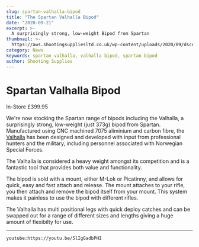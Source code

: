 ```yaml
---
slug: spartan-valhalla-bipod
title: "The Spartan Valhalla Bipod"
date: "2020-09-21"
excerpt: >-
  A surprisingly strong, low-weight Bipod from Spartan
thumbnail: >-
  https://aws.shootingsuppliesltd.co.uk/wp-content/uploads/2020/09/dscetvcyy3usx5ajs0yx.webp
category: News
keywords: spartan valhalla, valhalla bipod, spartan bipod
author: Shooting Supplies
---
```


# **Spartan Valhalla Bipod**

In-Store £399.95

We're now stocking the Spartan range of bipods including the Valhalla, a surprisingly strong, low-weight (just 373g) bipod from Spartan. Manufactured using CNC machined 7075 aliminium and carbon fibre, the [Valhalla](/products/spartan-valhalla-bipod) has been designed and developed with input from professional hunters and the military, including personnel associated with Norwegian Special Forces.

The Valhalla is considered a heavy weight amongst its competition and is a fantastic tool that provides both value and functionality.

The bipod is sold with a mount, either M-Lok or Picatinny, and allows for quick, easy and fast attach and release. The mount attaches to your rifle, you then attach and remove the bipod itself from your mount. This system makes it painless to use the bipod with different rifles.

The Valhalla has multi positional legs with quick deploy catches and can be swapped out for a range of different sizes and lengths giving a huge amount of flexibilty for use.

---

`youtube:https://youtu.be/5lIgGadbPHI`
